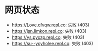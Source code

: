 # 网页状态
- https://Love.cfvqw.repl.co: 失败 (403)
- https://jsn.limkon.repl.co: 失败 (403)
- https://ys.pyxzp.repl.co: 失败 (403)
- https://su--yoyholee.repl.co: 失败 (403)

